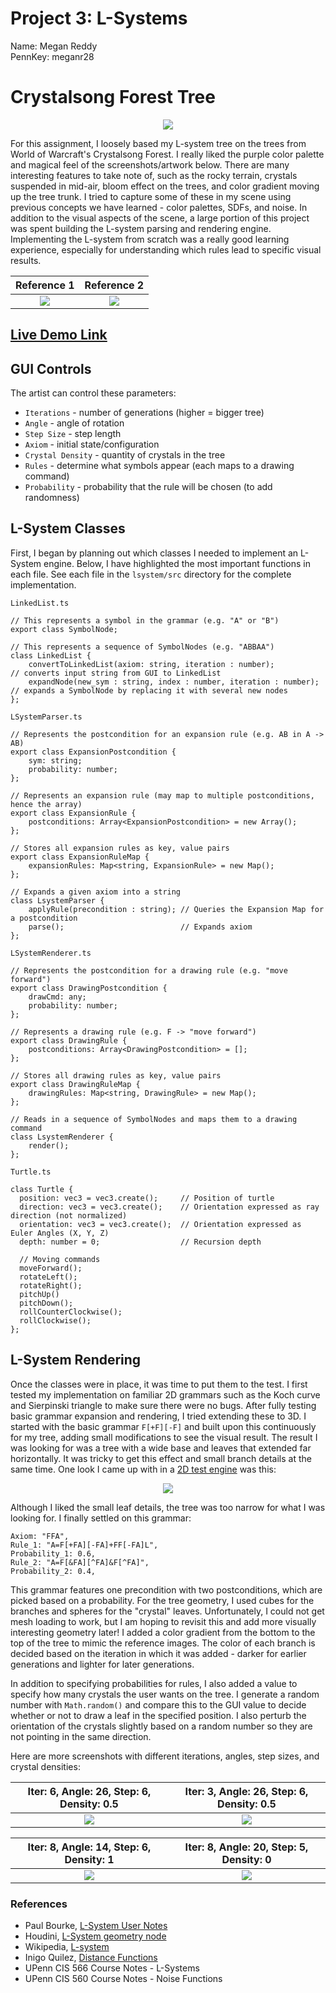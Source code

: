 # Project 3: L-Systems

Name: Megan Reddy \
PennKey: meganr28

# Crystalsong Forest Tree

<p align="center">
  <img src="img/cover_photo.PNG"> 
</p>

For this assignment, I loosely based my L-system tree on the trees from World of Warcraft's Crystalsong Forest. I really liked the purple color palette and magical feel of the screenshots/artwork below. There are many interesting features to take note of, such as the rocky terrain, crystals suspended in mid-air, bloom effect on the trees, and color gradient moving up the tree trunk. I tried to capture some of these in my scene using previous concepts we have learned - color palettes, SDFs, and noise. In addition to the visual aspects of the scene, a large portion of this project was spent building the L-system parsing and rendering engine. Implementing the L-system from scratch was a really good learning experience, especially for understanding which rules lead to specific visual results.

| Reference 1        |  Reference 2  |
:-------------------------:|:-------------------------:|
![](img/ref1.PNG)  |  ![](img/ref2.PNG) |


## [Live Demo Link](https://meganr28.github.io/hw03-l-systems/)

## GUI Controls

The artist can control these parameters:
* `Iterations` - number of generations (higher = bigger tree)
* `Angle` - angle of rotation
* `Step Size` - step length
* `Axiom` - initial state/configuration 
* `Crystal Density` - quantity of crystals in the tree
* `Rules` - determine what symbols appear (each maps to a drawing command)
* `Probability` - probability that the rule will be chosen (to add randomness)

## L-System Classes

First, I began by planning out which classes I needed to implement an L-System engine. Below, I have highlighted the most important functions in each file. See each file in the `lsystem/src` directory for the complete implementation.

`LinkedList.ts`

```
// This represents a symbol in the grammar (e.g. "A" or "B")
export class SymbolNode;

// This represents a sequence of SymbolNodes (e.g. "ABBAA")
class LinkedList {
    convertToLinkedList(axiom: string, iteration : number);            // converts input string from GUI to LinkedList
    expandNode(new_sym : string, index : number, iteration : number);  // expands a SymbolNode by replacing it with several new nodes
};
```

`LSystemParser.ts`

```
// Represents the postcondition for an expansion rule (e.g. AB in A -> AB)
export class ExpansionPostcondition {
	sym: string;
	probability: number;
};

// Represents an expansion rule (may map to multiple postconditions, hence the array)
export class ExpansionRule {
	postconditions: Array<ExpansionPostcondition> = new Array();
};

// Stores all expansion rules as key, value pairs
export class ExpansionRuleMap {
	expansionRules: Map<string, ExpansionRule> = new Map();
};

// Expands a given axiom into a string
class LsystemParser {
    applyRule(precondition : string); // Queries the Expansion Map for a postcondition
    parse();                          // Expands axiom
};
```

`LSystemRenderer.ts`

```
// Represents the postcondition for a drawing rule (e.g. "move forward")
export class DrawingPostcondition {
    drawCmd: any;
	probability: number;
};

// Represents a drawing rule (e.g. F -> "move forward")
export class DrawingRule {
	postconditions: Array<DrawingPostcondition> = [];
};

// Stores all drawing rules as key, value pairs
export class DrawingRuleMap {
	drawingRules: Map<string, DrawingRule> = new Map();
};

// Reads in a sequence of SymbolNodes and maps them to a drawing command
class LsystemRenderer {
    render();
};

```

`Turtle.ts`

```
class Turtle {
  position: vec3 = vec3.create();     // Position of turtle
  direction: vec3 = vec3.create();    // Orientation expressed as ray direction (not normalized)
  orientation: vec3 = vec3.create();  // Orientation expressed as Euler Angles (X, Y, Z)
  depth: number = 0;                  // Recursion depth

  // Moving commands
  moveForward();
  rotateLeft();
  rotateRight();
  pitchUp()
  pitchDown();
  rollCounterClockwise();
  rollClockwise();
};
```


## L-System Rendering

Once the classes were in place, it was time to put them to the test. I first tested my implementation on familiar 2D grammars such as the Koch curve and Sierpinski triangle to make sure there were no bugs. After fully testing basic grammar expansion and rendering, I tried extending these to 3D. I started with the basic grammar `F[+F][-F]` and built upon this continuously for my tree, adding small modifications to see the visual result. The result I was looking for was a tree with a wide base and leaves that extended far horizontally. It was tricky to get this effect and small branch details at the same time. One look I came up with in a [2D test engine](https://kevs3d.co.uk/dev/lsystems/) was this:

<p align="center">
  <img src="img/leaf.PNG"> 
</p>

Although I liked the small leaf details, the tree was too narrow for what I was looking for. I finally settled on this grammar:

```
Axiom: "FFA",
Rule_1: "A=F[+FA][-FA]+FF[-FA]L",
Probability_1: 0.6,
Rule_2: "A=F[&FA][^FA]&F[^FA]",
Probability_2: 0.4,
```

This grammar features one precondition with two postconditions, which are picked based on a probability. For the tree geometry, I used cubes for the branches and spheres for the "crystal" leaves. Unfortunately, I could not get mesh loading to work, but I am hoping to revisit this and add more visually interesting geometry later! I added a color gradient from the bottom to the top of the tree to mimic the reference images. The color of each branch is decided based on the iteration in which it was added - darker for earlier generations and lighter for later generations. 

In addition to specifying probabilities for rules, I also added a value to specify how many crystals the user wants on the tree. I generate a random number with `Math.random()` and compare this to the GUI value to decide whether or not to draw a leaf in the specified position. I also perturb the orientation of the crystals slightly based on a random number so they are not pointing in the same direction. 

Here are more screenshots with different iterations, angles, step sizes, and crystal densities:

| Iter: 6, Angle: 26, Step: 6, Density: 0.5        |  Iter: 3, Angle: 26, Step: 6, Density: 0.5  |
:-------------------------:|:-------------------------:|
![](img/test1.PNG)  |  ![](img/test2.PNG) |  ![](img/test3.PNG)

| Iter: 8, Angle: 14, Step: 6, Density: 1           |  Iter: 8, Angle: 20, Step: 5, Density: 0  | 
:-------------------------:|:-------------------------:|
![](img/test3.PNG)  |  ![](img/test4.PNG) |  ![](img/test3.PNG)

### References

* Paul Bourke, [L-System User Notes](http://paulbourke.net/fractals/lsys/)
* Houdini, [L-System geometry node](https://www.sidefx.com/docs/houdini/nodes/sop/lsystem.html)
* Wikipedia, [L-system](https://en.wikipedia.org/wiki/L-system)
* Inigo Quilez, [Distance Functions](https://iquilezles.org/articles/distfunctions/)
* UPenn CIS 566 Course Notes - L-Systems
* UPenn CIS 560 Course Notes - Noise Functions
